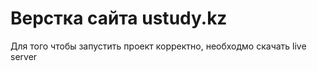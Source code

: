 # Верстка сайта ustudy.kz 
Для того чтобы запустить проект корректно, необходмо скачать live server  